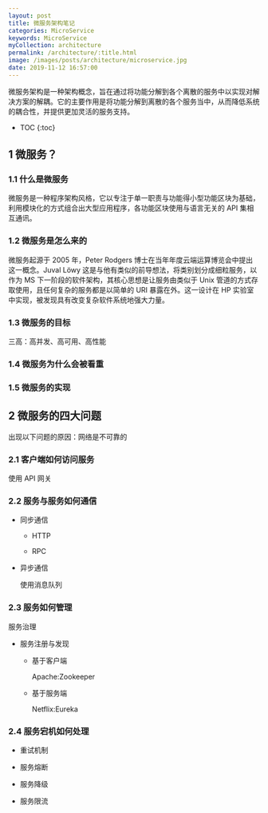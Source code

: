 ```yaml
---
layout: post
title: 微服务架构笔记
categories: MicroService
keywords: MicroService
myCollection: architecture
permalink: /architecture/:title.html
image: /images/posts/architecture/microservice.jpg
date: 2019-11-12 16:57:00
---
```


微服务架构是一种架构概念，旨在通过将功能分解到各个离散的服务中以实现对解决方案的解耦。它的主要作用是将功能分解到离散的各个服务当中，从而降低系统的耦合性，并提供更加灵活的服务支持。

* TOC
{:toc}

## 1 微服务？

### 1.1 什么是微服务

微服务是一种程序架构风格，它以专注于单一职责与功能得小型功能区块为基础，利用模块化的方式组合出大型应用程序，各功能区块使用与语言无关的 API 集相互通讯。

### 1.2 微服务是怎么来的

微服务起源于 2005 年，Peter Rodgers 博士在当年年度云端运算博览会中提出这一概念。Juval Löwy 这是与他有类似的前导想法，将类别划分成细粒服务，以作为 MS 下一阶段的软件架构，其核心思想是让服务由类似于 Unix 管道的方式存取使用，且任何复杂的服务都是以简单的 URI 暴露在外。这一设计在 HP 实验室中实现，被发现具有改变复杂软件系统地强大力量。

### 1.3 微服务的目标

三高：高并发、高可用、高性能

### 1.4 微服务为什么会被看重


### 1.5 微服务的实现

## 2 微服务的四大问题

出现以下问题的原因：网络是不可靠的

### 2.1 客户端如何访问服务

使用 API 网关

### 2.2 服务与服务如何通信

* 同步通信

    * HTTP

    * RPC

* 异步通信

    使用消息队列

### 2.3 服务如何管理

服务治理

* 服务注册与发现

    * 基于客户端

        Apache:Zookeeper

    * 基于服务端

        Netflix:Eureka

### 2.4 服务宕机如何处理

* 重试机制

* 服务熔断

* 服务降级

* 服务限流